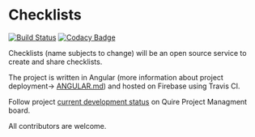 # Checklists

[![Build Status](https://travis-ci.org/kamilpowalowski/checklists.svg?branch=master)](https://travis-ci.org/kamilpowalowski/checklists)
[![Codacy Badge](https://api.codacy.com/project/badge/Grade/fdbdb71140194a75a73bc9df36d5455c)](https://www.codacy.com/app/kamilpowalowski/checklists?utm_source=github.com&amp;utm_medium=referral&amp;utm_content=kamilpowalowski/checklists&amp;utm_campaign=Badge_Grade)

Checklists (name subjects to change) will be an open source service to create and share checklists.

The project is written in Angular (more information about project deployment-> [ANGULAR.md](ANGULAR.md)) and hosted on Firebase using Travis CI.

Follow project [current development status](https://quire.io/w/checklists-app) on Quire Project Managment board.

All contributors are welcome.
